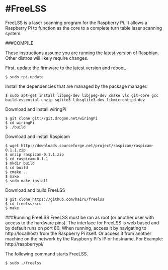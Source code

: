 #FreeLSS
=======

FreeLSS is a laser scanning program for the Raspberry Pi. It allows a Raspberry Pi to function as the core to a complete turn table laser scanning system.



###COMPILE

These instructions assume you are running the latest version of Raspbian.  Other distros will likely require changes.

First, update the firmware to the latest version and reboot.
```
$ sudo rpi-update
```

Install the dependencies that are managed by the package manager.
```
$ sudo apt-get install libpng-dev libjpeg-dev cmake vlc git-core gcc build-essential unzip sqlite3 libsqlite3-dev libmicrohttpd-dev
```

Download and install wiringPi
```
$ git clone git://git.drogon.net/wiringPi
$ cd wiringPi
$ ./build
```

Download and install Raspicam
```
$ wget http://downloads.sourceforge.net/project/raspicam/raspicam-0.1.1.zip
$ unzip raspicam-0.1.1.zip
$ cd raspicam-0.1.1
$ mkdir build
$ cd build
$ cmake ..
$ make
$ sudo make install
```
Download and build FreeLSS
```
$ git clone https://github.com/hairu/freelss
$ cd freelss/src
$ make
```
###Running FreeLSS
FreeLSS must be ran as root (or another user with access to the hardware pins).  The interface for FreeLSS is web based and by default runs on port 80.  When running, access it by navigating to http://localhost/ from the Raspberry Pi itself. Or access it from another machine on the network by the Raspberry Pi's IP or hostname.  For Example: http://raspberrypi/

The following command starts FreeLSS.
```
$ sudo ./freelss
```
